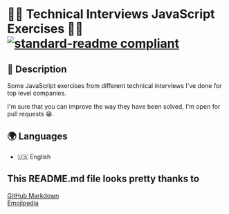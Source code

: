 # 🧑‍💻 Technical Interviews JavaScript Exercises 🧑‍💻 [![standard-readme compliant](https://img.shields.io/badge/readme%20style-standard-brightgreen.svg?style=flat-square)](https://github.com/RichardLitt/standard-readme)

## 🔖 Description

Some JavaScript exercises from different technical interviews I've done for top level companies.

I'm sure that you can improve the way they have been solved, I'm open for pull requests 😁.

## 🌍 Languages

- 🇺🇸 English

## This README.md file looks pretty thanks to

[GitHub Markdown](https://guides.github.com/features/mastering-markdown/) \
[Emojipedia](https://emojipedia.org/)
